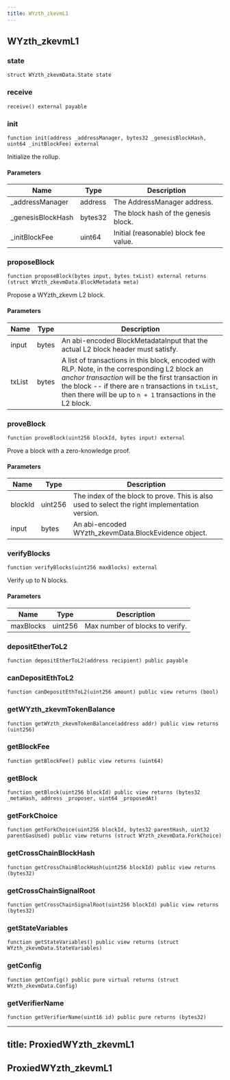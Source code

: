 ```yaml
---
title: WYzth_zkevmL1
---
```


## WYzth_zkevmL1

### state

```solidity
struct WYzth_zkevmData.State state
```

### receive

```solidity
receive() external payable
```

### init

```solidity
function init(address _addressManager, bytes32 _genesisBlockHash, uint64 _initBlockFee) external
```

Initialize the rollup.

#### Parameters

| Name               | Type    | Description                           |
| ------------------ | ------- | ------------------------------------- |
| \_addressManager   | address | The AddressManager address.           |
| \_genesisBlockHash | bytes32 | The block hash of the genesis block.  |
| \_initBlockFee     | uint64  | Initial (reasonable) block fee value. |

### proposeBlock

```solidity
function proposeBlock(bytes input, bytes txList) external returns (struct WYzth_zkevmData.BlockMetadata meta)
```

Propose a WYzth_zkevm L2 block.

#### Parameters

| Name   | Type  | Description                                                                                                                                                                                                                                                                 |
| ------ | ----- | --------------------------------------------------------------------------------------------------------------------------------------------------------------------------------------------------------------------------------------------------------------------------- |
| input  | bytes | An abi-encoded BlockMetadataInput that the actual L2 block header must satisfy.                                                                                                                                                                                             |
| txList | bytes | A list of transactions in this block, encoded with RLP. Note, in the corresponding L2 block an _anchor transaction_ will be the first transaction in the block -- if there are `n` transactions in `txList`, then there will be up to `n + 1` transactions in the L2 block. |

### proveBlock

```solidity
function proveBlock(uint256 blockId, bytes input) external
```

Prove a block with a zero-knowledge proof.

#### Parameters

| Name    | Type    | Description                                                                                    |
| ------- | ------- | ---------------------------------------------------------------------------------------------- |
| blockId | uint256 | The index of the block to prove. This is also used to select the right implementation version. |
| input   | bytes   | An abi-encoded WYzth_zkevmData.BlockEvidence object.                                                 |

### verifyBlocks

```solidity
function verifyBlocks(uint256 maxBlocks) external
```

Verify up to N blocks.

#### Parameters

| Name      | Type    | Description                     |
| --------- | ------- | ------------------------------- |
| maxBlocks | uint256 | Max number of blocks to verify. |

### depositEtherToL2

```solidity
function depositEtherToL2(address recipient) public payable
```

### canDepositEthToL2

```solidity
function canDepositEthToL2(uint256 amount) public view returns (bool)
```

### getWYzth_zkevmTokenBalance

```solidity
function getWYzth_zkevmTokenBalance(address addr) public view returns (uint256)
```

### getBlockFee

```solidity
function getBlockFee() public view returns (uint64)
```

### getBlock

```solidity
function getBlock(uint256 blockId) public view returns (bytes32 _metaHash, address _proposer, uint64 _proposedAt)
```

### getForkChoice

```solidity
function getForkChoice(uint256 blockId, bytes32 parentHash, uint32 parentGasUsed) public view returns (struct WYzth_zkevmData.ForkChoice)
```

### getCrossChainBlockHash

```solidity
function getCrossChainBlockHash(uint256 blockId) public view returns (bytes32)
```

### getCrossChainSignalRoot

```solidity
function getCrossChainSignalRoot(uint256 blockId) public view returns (bytes32)
```

### getStateVariables

```solidity
function getStateVariables() public view returns (struct WYzth_zkevmData.StateVariables)
```

### getConfig

```solidity
function getConfig() public pure virtual returns (struct WYzth_zkevmData.Config)
```

### getVerifierName

```solidity
function getVerifierName(uint16 id) public pure returns (bytes32)
```

---

## title: ProxiedWYzth_zkevmL1

## ProxiedWYzth_zkevmL1
